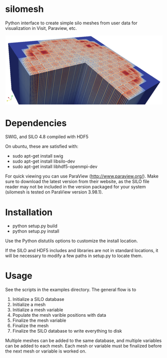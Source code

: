 silomesh
========

Python interface to create simple silo meshes from user data for visualization in Visit, Paraview, etc.

![Alt text](/doc/img/3dcore.png "Output example")

Dependencies
============

SWIG, and SILO 4.8 compiled with HDF5

On ubuntu, these are satisfied with:

* sudo apt-get install swig
* sudo apt-get install libsilo-dev
* sudo apt-get install libhdf5-openmpi-dev

For quick viewing you can use ParaView (http://www.paraview.org/).  Make sure to download the latest version from their website, as the SILO file reader may not be included in the version packaged for your system (silomesh is tested on ParaView version 3.98.1).

Installation
============

* python setup.py build
* python setup.py install

Use the Python distutils options to customize the install location.

If the SILO and HDF5 includes and libraries are not in standard locations, it will be necessary to modify a few paths in setup.py to locate them.

Usage
=====

See the scripts in the examples directory.  The general flow is to

1. Initialize a SILO database
2. Initialize a mesh
3. Initialize a mesh variable
4. Populate the mesh varible positions with data
5. Finalize the mesh variable
6. Finalize the mesh
7. Finalize the SILO database to write everything to disk

Multiple meshes can be added to the same database, and multiple variables can be added to each mesh.  Each mesh or variable must be finalized before the next mesh or variable is worked on.
